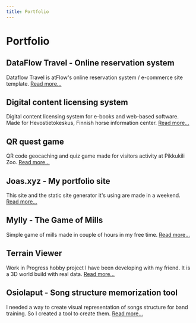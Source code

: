```yaml
---
title: Portfolio
---
```


# Portfolio

## DataFlow Travel - Online reservation system

Dataflow Travel is atFlow's online reservation system / e-commerce site
template. [Read more...](/portfolio/travel)

## Digital content licensing system

Digital content licensing system for e-books and web-based software. Made for
Hevostietokeskus, Finnish horse information center.
[Read more...](/portfolio/licensing-system)

## QR quest game

QR code geocaching and quiz game made for visitors activity at Pikkukili Zoo.
[Read more...](/portfolio/qr-quest)

## Joas.xyz - My portfolio site

This site and the static site generator it's using are made in a weekend.
[Read more...](/portfolio/joas-xyz)

## Mylly - The Game of Mills

Simple game of mills made in couple of hours in my free time.
[Read more...](/portfolio/mylly)

## Terrain Viewer

Work in Progress hobby project I have been developing with my friend. It is a 3D
world build with real data. [Read more...](/portfolio/terrain-viewer)

## Osiolaput - Song structure memorization tool

I needed a way to create visual representation of songs structure for band
training. So I created a tool to create them.
[Read more...](/portfolio/osiolaput)
